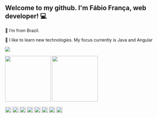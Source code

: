 ## Welcome to my github. I'm Fábio França, web developer! 💻

🏡 I’m from Brazil.

📑 I like to learn new technologies. My focus currently is Java and Angular

<img src="https://img.shields.io/badge/-LinkedIn-blue?style=flat-square&logo=Linkedin&logoColor=white&link= https://www.linkedin.com/in/f%C3%A1bio-fran%C3%A7a-019a2b200)](https://www.linkedin.com/in/f%C3%A1bio-fran%C3%A7a-019a2b200)"/>
  
<code><img height="150" src="https://github-readme-stats.vercel.app/api?username=fabio-franca&layout=compact&langs_count=7&theme=dracula"></code>
<code><img height="150" src="https://github-readme-stats.vercel.app/api/top-langs/?username=fabio-franca&layout=compact&langs_count=7&theme=dracula"></code>

<code><img height="20" src="https://img.shields.io/badge/HTML5-E34F26?style=for-the-badge&logo=html5&logoColor=white"></code>
<code><img height="20" src="https://img.shields.io/badge/CSS3-1572B6?style=for-the-badge&logo=css3&logoColor=white"></code>
<code><img height="20" src="https://img.shields.io/badge/Bootstrap-563D7C?style=for-the-badge&logo=bootstrap&logoColor=white"></code>
<code><img height="20" src="https://img.shields.io/badge/JavaScript-323330?style=for-the-badge&logo=javascript&logoColor=F7DF1E"></code>
<code><img height="20" src="https://img.shields.io/badge/Java-ED8B00?style=for-the-badge&logo=java&logoColor=white"></code>
<code><img height="20" src="https://img.shields.io/badge/Spring-6DB33F?style=for-the-badge&logo=spring&logoColor=white"></code>
<code><img height="20" src="https://img.shields.io/badge/Angular-DD0031?style=for-the-badge&logo=angular&logoColor=white"></code>
<code><img height="20" src="https://img.shields.io/badge/Delphi-B22222?style=for-the-badge&logo=delphi&logoColor=white"></code>

